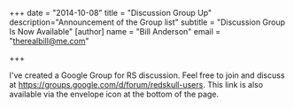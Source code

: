 +++
date = "2014-10-08"
title = "Discussion Group Up"
description="Announcement of the Group list"
subtitle = "Discussion Group Is Now Available"
[author]
	name = "Bill Anderson"
	email = "therealbill@me.com"


+++

I've created a Google Group for RS discussion. Feel free to join and discuss at
https://groups.google.com/d/forum/redskull-users. This link is also available
via the envelope icon at the bottom of the page.
